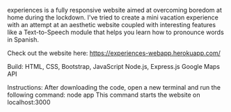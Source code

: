 experiences is a fully responsive website aimed at overcoming boredom at home during the lockdown. I've tried to create a mini vacation experience with an attempt at an aesthetic website coupled with interesting features like a Text-to-Speech module that helps you learn how to pronounce words in Spanish.

Check out the website here:
	https://experiences-webapp.herokuapp.com/

Build:
  HTML, CSS, Bootstrap, JavaScript
  Node.js, Express.js
  Google Maps API

Instructions:
  After downloading the code, open a new terminal and run the following command:
    node app
  This command starts the website on localhost:3000

